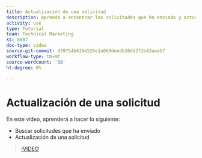 ```yaml
---
title: Actualización de una solicitud
description: Aprenda a encontrar las solicitudes que ha enviado y actualice esas solicitudes.
activity: use
type: Tutorial
team: Technical Marketing
kt: 8807
doc-type: video
source-git-commit: d39754b619e526e1a869deedb38dd2f2b43aee57
workflow-type: tm+mt
source-wordcount: '38'
ht-degree: 0%

---
```


# Actualización de una solicitud

En este vídeo, aprenderá a hacer lo siguiente:

* Buscar solicitudes que ha enviado
* Actualización de una solicitud

>[!VIDEO](https://video.tv.adobe.com/v/336091/?quality=12)

<!---
Guide
Update a work request
--->